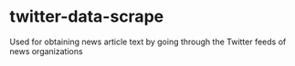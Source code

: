 # twitter-data-scrape
Used for obtaining news article text by going through the Twitter feeds of news organizations

